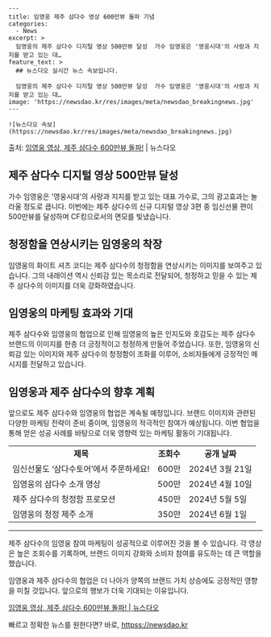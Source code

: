     ---
    title: 임영웅 제주 삼다수 영상 600만뷰 돌파 기념
    categories:
      - News
    excerpt: >
      임영웅의 제주 삼다수 디지털 영상 500만뷰 달성  가수 임영웅은 '영웅시대'의 사랑과 지지를 받고 있는 대…
    feature_text: >
      ## 뉴스다오 실시간 뉴스 속보입니다.
    
      임영웅의 제주 삼다수 디지털 영상 500만뷰 달성  가수 임영웅은 '영웅시대'의 사랑과 지지를 받고 있는 대…
    image: 'https://newsdao.kr/res/images/meta/newsdao_breakingnews.jpg'
    ---
    
    ![뉴스다오 속보](httpss://newsdao.kr/res/images/meta/newsdao_breakingnews.jpg)

<p>출처: <a href="httpss://newsdao.kr/4657" rel="dofollow">임영웅 영상, 제주 삼다수 600만뷰 돌파!</a> | 뉴스다오</p>

<h2 data-ke-size="size26">제주 삼다수 디지털 영상 500만뷰 달성</h2>
<p data-ke-size="size16">가수 임영웅은 '영웅시대'의 사랑과 지지를 받고 있는 대표 가수로, 그의 광고효과는 놀라울 정도로 큽니다. 이번에는 제주 삼다수의 신규 디지털 영상 3편 중 임신선물 편이 500만뷰를 달성하며 CF킹으로서의 면모를 빛냈습니다.</p>

<h2 data-ke-size="size26">청정함을 연상시키는 임영웅의 착장</h2>
<p data-ke-size="size16">임영웅의 화이트 셔츠 코디는 제주 삼다수의 청정함을 연상시키는 이미지를 보여주고 있습니다. 그의 내래이션 역시 신뢰감 있는 목소리로 전달되어, 청정하고 믿을 수 있는 제주 삼다수의 이미지를 더욱 강화하였습니다.</p>

<h2 data-ke-size="size26">임영웅의 마케팅 효과와 기대</h2>
<p data-ke-size="size16">제주 삼다수와 임영웅의 협업으로 인해 임영웅의 높은 인지도와 호감도는 제주 삼다수 브랜드의 이미지를 한층 더 긍정적이고 청정하게 만들어 주었습니다. 또한, 임영웅의 신뢰감 있는 이미지와 제주 삼다수의 청정함이 조화를 이루어, 소비자들에게 긍정적인 메시지를 전달하고 있습니다.</p>

<h2 data-ke-size="size26">임영웅과 제주 삼다수의 향후 계획</h2>
<p data-ke-size="size16">앞으로도 제주 삼다수와 임영웅의 협업은 계속될 예정입니다. 브랜드 이미지와 관련된 다양한 마케팅 전략이 준비 중이며, 임영웅의 적극적인 참여가 예상됩니다. 이번 협업을 통해 얻은 성공 사례를 바탕으로 더욱 영향력 있는 마케팅 활동이 기대됩니다.</p>

<table>
  <tr>
    <td style="text-align: center; height: 17px;"><b>제목</b></td>
    <td style="text-align: center; height: 17px;"><b>조회수</b></td>
    <td style="text-align: center; height: 17px;"><b>공개 날짜</b></td>
  </tr>
  <tr>
    <td>임신선물도 ‘삼다수토어’에서 주문하세요!</td>
    <td style="text-align: center;">600만</td>
    <td>2024년 3월 21일</td>
  </tr>
  <tr>
    <td>임영웅의 삼다수 소개 영상</td>
    <td style="text-align: center;">500만</td>
    <td>2024년 4월 10일</td>
  </tr>
  <tr>
    <td>제주 삼다수의 청정함 프로모션</td>
    <td style="text-align: center;">450만</td>
    <td>2024년 5월 5일</td>
  </tr>
  <tr>
    <td>임영웅의 청정 제주 소개</td>
    <td style="text-align: center;">350만</td>
    <td>2024년 6월 1일</td>
  </tr>
</table>

<hr>
<p data-ke-size="size16">제주 삼다수의 임영웅 참여 마케팅이 성공적으로 이루어진 것을 볼 수 있습니다. 각 영상은 높은 조회수를 기록하며, 브랜드 이미지 강화와 소비자 참여를 유도하는 데 큰 역할을 했습니다.</p>
<p data-ke-size="size16">임영웅과 제주 삼다수의 협업은 더 나아가 양쪽의 브랜드 가치 상승에도 긍정적인 영향을 미칠 것입니다. 앞으로의 행보가 더욱 기대되는 이유입니다.</p>

<a href="httpss://newsdao.kr/4657">임영웅 영상, 제주 삼다수 600만뷰 돌파! | 뉴스다오</a> 

빠르고 정확한 뉴스를 원한다면? 바로, <a href="httpss://newsdao.kr" rel="dofollow">httpss://newsdao.kr</a>


    
